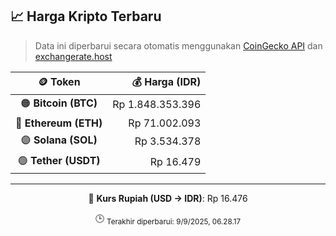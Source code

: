 

<!-- HARGA_KRIPTO -->
## 📈 Harga Kripto Terbaru

> Data ini diperbarui secara otomatis menggunakan [CoinGecko API](https://www.coingecko.com/) dan [exchangerate.host](https://exchangerate.host/)

<div align="center">

| 🪙 Token | 💰 Harga (IDR) |
|:------:|---------------:|
| 🟠 **Bitcoin (BTC)**   | Rp 1.848.353.396 |
| 🔵 **Ethereum (ETH)**  | Rp 71.002.093 |
| 🟣 **Solana (SOL)**    | Rp 3.534.378 |
| 🟢 **Tether (USDT)**   | Rp 16.479 |

---

💱 **Kurs Rupiah (USD → IDR)**: Rp 16.476

🕒 <sub>Terakhir diperbarui: 9/9/2025, 06.28.17</sub>

</div>
<!-- /HARGA_KRIPTO -->